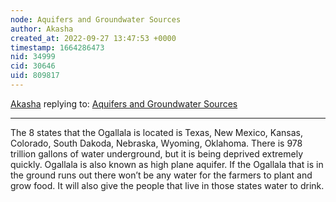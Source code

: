```yaml
---
node: Aquifers and Groundwater Sources 
author: Akasha
created_at: 2022-09-27 13:47:53 +0000
timestamp: 1664286473
nid: 34999
cid: 30646
uid: 809817
---
```




[Akasha](../profile/Akasha) replying to: [Aquifers and Groundwater Sources ](../notes/TheChessGym/09-27-2022/aquifers-and-groundwater-sources)

----
The 8 states that the Ogallala is located is Texas, New Mexico, Kansas, Colorado, South Dakoda, Nebraska, Wyoming, Oklahoma. There is 978 trillion gallons of water underground, but it is being deprived extremely quickly. Ogallala is also known as high plane aquifer. If the Ogallala that is in the ground runs out there won’t be any water for the farmers to plant and grow food. It will also give the people that live in those states water to drink.

